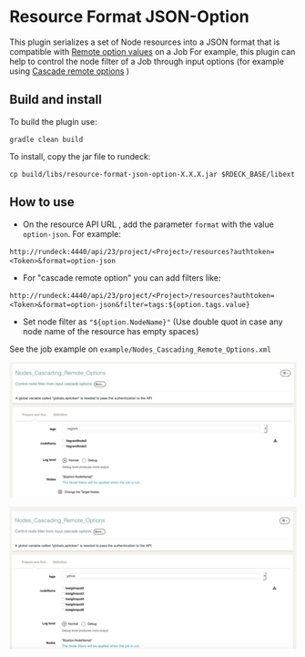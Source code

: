 

# Resource Format JSON-Option

This plugin serializes a set of Node resources into a JSON format that is compatible with [Remote option values](https://rundeck.org/docs/manual/defining-job-options.html#remote-option-values) on a Job 
For example, this plugin can help to control the node filter of a Job through input options (for example using [Cascade remote options](https://rundeck.org/docs/manual/defining-job-options.html#cascading-remote-options) )

## Build and install

To build the plugin use:

```
gradle clean build
```

To install, copy the jar file to rundeck:

```
cp build/libs/resource-format-json-option-X.X.X.jar $RDECK_BASE/libext

```

## How to use

* On the resource API URL , add the parameter `format` with the value `option-json`. For example: 

```
http://rundeck:4440/api/23/project/<Project>/resources?authtoken=<Token>&format=option-json
```

* For "cascade remote option" you can add filters like:

```
http://rundeck:4440/api/23/project/<Project>/resources?authtoken=<Token>&format=option-json&filter=tags:${option.tags.value}
```

* Set node filter as `"${option.NodeName}"` (Use double quot in case any node name of the resource has empty spaces)


See the job example on `example/Nodes_Cascading_Remote_Options.xml`

![Example 1](example/example1.png)

![Example 2](example/example2.png)




